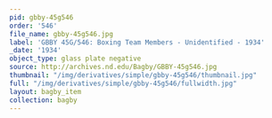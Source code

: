 ```yaml
---
pid: gbby-45g546
order: '546'
file_name: gbby-45g546.jpg
label: 'GBBY 45G/546: Boxing Team Members - Unidentified - 1934'
_date: '1934'
object_type: glass plate negative
source: http://archives.nd.edu/Bagby/GBBY-45g546.jpg
thumbnail: "/img/derivatives/simple/gbby-45g546/thumbnail.jpg"
full: "/img/derivatives/simple/gbby-45g546/fullwidth.jpg"
layout: bagby_item
collection: bagby
---
```

